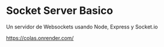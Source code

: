 # Socket Server Basico

Un servidor de Websockets usando Node, Express y Socket.io

https://colas.onrender.com/
